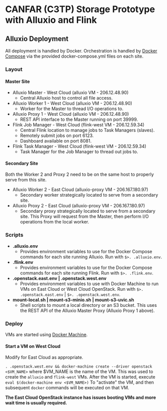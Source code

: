 ---
---

CANFAR (C3TP) Storage Prototype with Alluxio and Flink
======================================================

## Alluxio Deployment

All deployment is handled by Docker.  Orchestration is handled by [Docker Compose](https://docs.docker.com/compose/overview/) via the provided
docker-compose.yml files on each site.

### Layout

#### Master Site
- Alluxio Master - West Cloud (alluxio VM - 206.12.48.90)
  - Central Alluxio host to control all file access.
- Alluxio Worker 1 - West Cloud (alluxio VM - 206.12.48.90)
  - Worker for the Master to thread I/O operations to.
- Alluxio Proxy 1 - West Cloud (alluxio VM - 206.12.48.90)
  - REST API interface to the Master running on port 39999.
- Flink Job Manager - West Cloud (flink-west VM - 206.12.59.34)
  - Central Flink location to manage jobs to Task Managers (slaves).
  - Remotely submit jobs on port 6123.
  - Dashboard available on port 8081.
- Flink Task Manager - West Cloud (flink-west VM - 206.12.59.34)
  - Task Manager for the Job Manager to thread out jobs to.

#### Secondary Site
Both the Worker 2 and Proxy 2 need to be on the same host to properly
serve from this site.
- Alluxio Worker 2 - East Cloud (alluxio-proxy VM - 206.167.180.97)
  - Secondary worker strategically located to serve from a secondary site.
- Alluxio Proxy 2 - East Cloud (alluxio-proxy VM - 206.167.180.97)
  - Secondary proxy strategically located to serve from a secondary site.  This Proxy will request from the Master, then perform I/O operations from the local worker.

### Scripts
- **.alluxio.env**
  - Provides environment variables to use for the Docker Compose commands for each site running Alluxio.  Run with `$>. .alluxio.env`.
- **.flink.env**
  - Provides environment variables to use for the Docker Compose commands for each site running Flink.  Run with `$>. .flink.env`.
- **.openstack.east.env \| .openstack.west.env**
  - Provides environment variables to use with Docker Machine to run VMs on East Cloud or West Cloud OpenStack.  Run with `$>. .openstack.east.env` \| `$>. .openstack.west.env`.
- **mount-local.sh \| mount-s3-minio.sh \| mount-s3-uvic.sh**
  - Shell scripts to mount a local directory or an S3 bucket.  This uses the REST API of the Alluxio Master Proxy (Alluxio Proxy 1 above).

### Deploy
VMs are started using [Docker Machine](https://docs.docker.com/machine/overview/).

#### Start a VM on West Cloud
Modify for East Cloud as appropriate.

`. .openstack.west.env && docker-machine create --driver openstack <$VM_NAME>` where $VM_NAME is the name of the VM.  This was used to create the `alluxio` and `flink-west` VMs.
After the VM is started, execute
`eval $(docker-machine env <$VM_NAME>)`
To "activate" the VM, and then subsequent `docker` commands will be executed on that VM.

**The East Cloud OpenStack instance has issues booting VMs and more wait time is usually required.**

